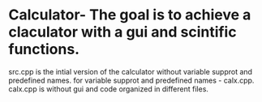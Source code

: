 # Calculator- The goal is to achieve a claculator with a gui and scintific functions.
src.cpp is the intial version of the calculator without variable supprot and predefined names.
for variable supprot and predefined names - calx.cpp.
calx.cpp is without gui and code organized in different files.
